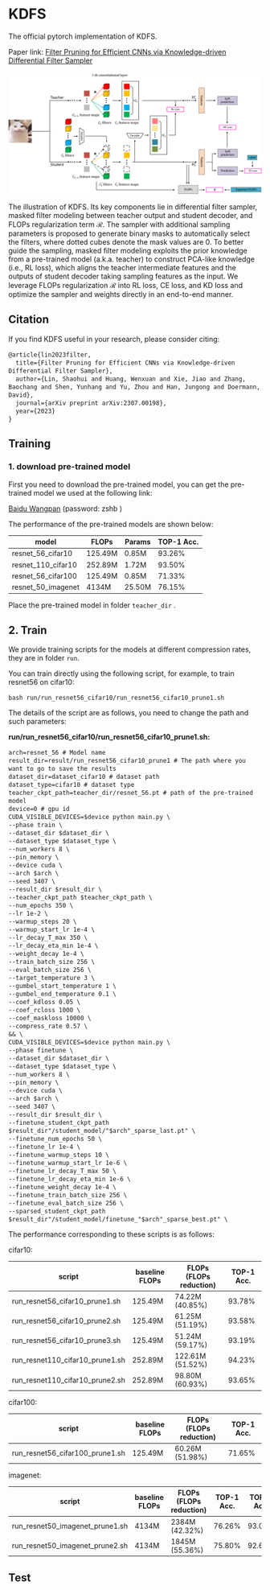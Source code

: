 # KDFS
The official pytorch implementation of KDFS.

Paper link: [Filter Pruning for Efficient CNNs via Knowledge-driven Differential Filter Sampler](https://arxiv.org/abs/2307.00198)

![KDFS](fig/KDFS.png)

The illustration of KDFS. Its key components lie in differential filter sampler, masked filter modeling between teacher output and student decoder, and FLOPs regularization term $\mathcal{R}$. The sampler with additional sampling parameters is proposed to generate binary masks to automatically select the filters, where dotted cubes denote the mask values are $0$. To better guide the sampling, masked filter modeling exploits the prior knowledge from a pre-trained model (a.k.a. teacher) to construct PCA-like knowledge (i.e., RL loss), which aligns the teacher intermediate features and the outputs of student decoder taking sampling features as the input. We leverage FLOPs regularization $\mathcal{R}$ into RL loss, CE loss, and KD loss and optimize the sampler and weights directly in an end-to-end manner.

## Citation

If you find KDFS useful in your research, please consider citing:

```
@article{lin2023filter,
  title={Filter Pruning for Efficient CNNs via Knowledge-driven Differential Filter Sampler},
  author={Lin, Shaohui and Huang, Wenxuan and Xie, Jiao and Zhang, Baochang and Shen, Yunhang and Yu, Zhou and Han, Jungong and Doermann, David},
  journal={arXiv preprint arXiv:2307.00198},
  year={2023}
}
```

## Training

### 1. download pre-trained model

First you need to download the pre-trained model, you can get the pre-trained model we used at the following link:

[Baidu Wangpan](https://pan.baidu.com/s/16b_iA3GINmnn1xHHC6InQA ) (password: zshb )

The performance of the pre-trained models are shown below:

| model              | FLOPs   | Params | TOP-1 Acc. |
| ------------------ | ------- | ------ | ---------- |
| resnet_56_cifar10  | 125.49M | 0.85M  | 93.26%     |
| resnet_110_cifar10 | 252.89M | 1.72M  | 93.50%     |
| resnet_56_cifar100 | 125.49M | 0.85M  | 71.33%     |
| resnet_50_imagenet | 4134M   | 25.50M | 76.15%     |

Place the pre-trained model in folder `teacher_dir` .

## 2. Train

We provide training scripts for the models at different compression rates, they are in folder `run`.

You can train directly using the following script, for example, to train resnet56 on cifar10:

```
bash run/run_resnet56_cifar10/run_resnet56_cifar10_prune1.sh
```

The details of the script are as follows, you need to change the path and such parameters:

**run/run_resnet56_cifar10/run_resnet56_cifar10_prune1.sh:**

```
arch=resnet_56 # Model name
result_dir=result/run_resnet56_cifar10_prune1 # The path where you want to go to save the results
dataset_dir=dataset_cifar10 # dataset path
dataset_type=cifar10 # dataset type
teacher_ckpt_path=teacher_dir/resnet_56.pt # path of the pre-trained model
device=0 # gpu id
CUDA_VISIBLE_DEVICES=$device python main.py \
--phase train \
--dataset_dir $dataset_dir \
--dataset_type $dataset_type \
--num_workers 8 \
--pin_memory \
--device cuda \
--arch $arch \
--seed 3407 \
--result_dir $result_dir \
--teacher_ckpt_path $teacher_ckpt_path \
--num_epochs 350 \
--lr 1e-2 \
--warmup_steps 20 \
--warmup_start_lr 1e-4 \
--lr_decay_T_max 350 \
--lr_decay_eta_min 1e-4 \
--weight_decay 1e-4 \
--train_batch_size 256 \
--eval_batch_size 256 \
--target_temperature 3 \
--gumbel_start_temperature 1 \
--gumbel_end_temperature 0.1 \
--coef_kdloss 0.05 \
--coef_rcloss 1000 \
--coef_maskloss 10000 \
--compress_rate 0.57 \
&& \
CUDA_VISIBLE_DEVICES=$device python main.py \
--phase finetune \
--dataset_dir $dataset_dir \
--dataset_type $dataset_type \
--num_workers 8 \
--pin_memory \
--device cuda \
--arch $arch \
--seed 3407 \
--result_dir $result_dir \
--finetune_student_ckpt_path $result_dir"/student_model/"$arch"_sparse_last.pt" \
--finetune_num_epochs 50 \
--finetune_lr 1e-4 \
--finetune_warmup_steps 10 \
--finetune_warmup_start_lr 1e-6 \
--finetune_lr_decay_T_max 50 \
--finetune_lr_decay_eta_min 1e-6 \
--finetune_weight_decay 1e-4 \
--finetune_train_batch_size 256 \
--finetune_eval_batch_size 256 \
--sparsed_student_ckpt_path $result_dir"/student_model/finetune_"$arch"_sparse_best.pt" \
```

The performance corresponding to these scripts is as follows:

cifar10:

| script                          | baseline FLOPs | FLOPs (FLOPs reduction) | TOP-1 Acc. |
| ------------------------------- | -------------- | ----------------------- | ---------- |
| run_resnet56_cifar10_prune1.sh  | 125.49M        | 74.22M (40.85%)         | 93.78%     |
| run_resnet56_cifar10_prune2.sh  | 125.49M        | 61.25M (51.19%)         | 93.58%     |
| run_resnet56_cifar10_prune3.sh  | 125.49M        | 51.24M (59.17%)         | 93.19%     |
| run_resnet110_cifar10_prune1.sh | 252.89M        | 122.61M (51.52%)        | 94.23%     |
| run_resnet110_cifar10_prune2.sh | 252.89M        | 98.80M (60.93%)         | 93.65%     |

cifar100:

| script                          | baseline FLOPs | FLOPs (FLOPs reduction) | TOP-1 Acc. |
| ------------------------------- | -------------- | ----------------------- | ---------- |
| run_resnet56_cifar100_prune1.sh | 125.49M        | 60.26M (51.98%)         | 71.65%     |

imagenet:

| script                          | baseline FLOPs | FLOPs (FLOPs reduction) | TOP-1 Acc. | TOP-5 Acc. |
| ------------------------------- | -------------- | ----------------------- | ---------- | ---------- |
| run_resnet50_imagenet_prune1.sh | 4134M          | 2384M (42.32%)          | 76.26%     | 93.07%     |
| run_resnet50_imagenet_prune2.sh | 4134M          | 1845M (55.36%)          | 75.80%     | 92.66%     |

## Test
